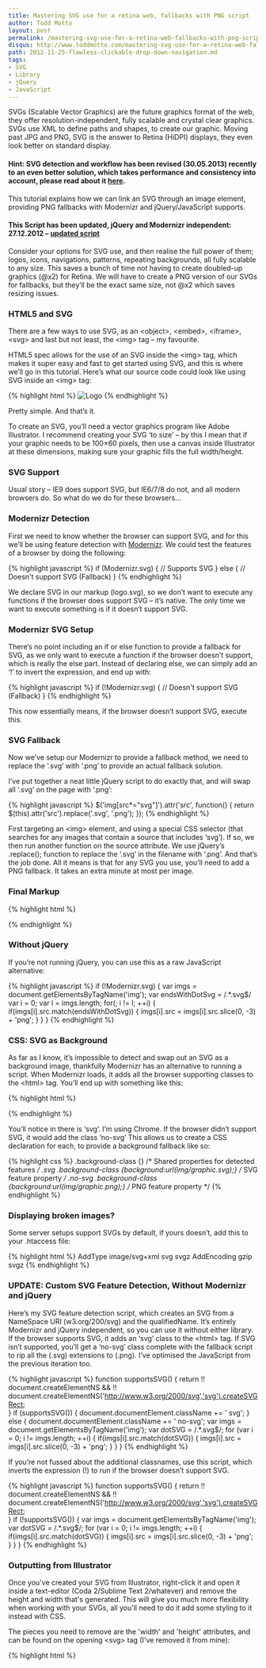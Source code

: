 ```yaml
---
title: Mastering SVG use for a retina web, fallbacks with PNG script
author: Todd Motto
layout: post
permalink: /mastering-svg-use-for-a-retina-web-fallbacks-with-png-script/
disqus: http://www.toddmotto.com/mastering-svg-use-for-a-retina-web-fallbacks-with-png-script
path: 2012-11-25-flawless-clickable-drop-down-navigation.md
tags:
- SVG
- Library
- jQuery
- JavaScript
---
```


SVGs (Scalable Vector Graphics) are the future graphics format of the web, they offer resolution-independent, fully scalable and crystal clear graphics. SVGs use XML to define paths and shapes, to create our graphic. Moving past JPG and PNG, SVG is the answer to Retina (HiDPI) displays, they even look better on standard display.

#### Hint: SVG detection and workflow has been revised (30.05.2013) recently to an even better solution, which takes performance and consistency into account, please read about it [here](//toddmotto.com/revisiting-svg-workflow-for-performance-and-progressive-development-with-transparent-data-uris/).

This tutorial explains how we can link an SVG through an image element, providing PNG fallbacks with Modernizr and jQuery/JavaScript supports.

#### This Script has been updated, jQuery and Modernizr independent: 27.12.2012 – [updated script][1]

 [1]: #update

Consider your options for SVG use, and then realise the full power of them; logos, icons, navigations, patterns, repeating backgrounds, all fully scalable to any size. This saves a bunch of time not having to create doubled-up graphics (@x2) for Retina. We will have to create a PNG version of our SVGs for fallbacks, but they’ll be the exact same size, not @x2 which saves resizing issues.

### HTML5 and SVG

There are a few ways to use SVG, as an &lt;object&gt;, &lt;embed&gt;, &lt;iframe&gt;, &lt;svg&gt; and last but not least, the &lt;img&gt; tag – my favourite.

HTML5 spec allows for the use of an SVG inside the &lt;img&gt; tag, which makes it super easy and fast to get started using SVG, and this is where we’ll go in this tutorial. Here’s what our source code could look like using SVG inside an &lt;img&gt; tag:

{% highlight html %}
<img src="logo.svg" alt="Logo">
{% endhighlight %}

Pretty simple. And that’s it.

To create an SVG, you’ll need a vector graphics program like Adobe Illustrator. I recommend creating your SVG ‘to size’ – by this I mean that if your graphic needs to be 100×60 pixels, then use a canvas inside Illustrator at these dimensions, making sure your graphic fills the full width/height.

### SVG Support

Usual story – IE9 does support SVG, but IE6/7/8 do not, and all modern browsers do. So what do we do for these browsers…

### Modernizr Detection

First we need to know whether the browser can support SVG, and for this we’ll be using feature detection with [Modernizr][2]. We could test the features of a browser by doing the following:

 [2]: /progressive-enhancement-feature-detection-with-modernizr
{% highlight javascript %}
if (Modernizr.svg) {
    // Supports SVG
} else {
    // Doesn't support SVG (Fallback)
}
{% endhighlight %}

We declare SVG in our markup (logo.svg), so we don’t want to execute any functions if the browser does support SVG – it’s native. The only time we want to execute something is if it doesn’t support SVG.

### Modernizr SVG Setup

There’s no point including an if or else function to provide a fallback for SVG, as we only want to execute a function if the browser doesn’t support, which is really the else part. Instead of declaring else, we can simply add an ‘!’ to invert the expression, and end up with:

{% highlight javascript %}
if (!Modernizr.svg) {
    // Doesn't support SVG (Fallback)
}
{% endhighlight %}

This now essentially means, if the browser doesn’t support SVG, execute this.

### SVG Fallback

Now we’ve setup our Modernizr to provide a fallback method, we need to replace the ‘.svg’ with ‘.png’ to provide an actual fallback solution.

I’ve put together a neat little jQuery script to do exactly that, and will swap all ‘.svg’ on the page with ‘.png’:

{% highlight javascript %}
$('img[src*="svg"]').attr('src', function() {
    return $(this).attr('src').replace('.svg', '.png');
});
{% endhighlight %}

First targeting an &lt;img&gt; element, and using a special CSS selector (that searches for any images that contain a source that includes ‘svg’). If so, we then run another function on the source attribute. We use jQuery’s .replace(); function to replace the ‘.svg’ in the filename with ‘.png’. And that’s the job done. All it means is that for any SVG you use, you’ll need to add a PNG fallback. It takes an extra minute at most per image.

### Final Markup

{% highlight html %}
<script src="jquery.js"></script>
<script src="modernizr.js"></script>

<script>
if(!Modernizr.svg) {
    $('img[src*="svg"]').attr('src', function() {
        return $(this).attr('src').replace('.svg', '.png');
    });
}
</script>
{% endhighlight %}

### Without jQuery

If you’re not running jQuery, you can use this as a raw JavaScript alternative:

{% highlight javascript %}
if (!Modernizr.svg) {
    var imgs = document.getElementsByTagName('img');
    var endsWithDotSvg = /.*\.svg$/
    var i = 0;
    var l = imgs.length;
    for(; i != l; ++i) {
        if(imgs[i].src.match(endsWithDotSvg)) {
            imgs[i].src = imgs[i].src.slice(0, -3) + 'png';
        }
    }
}
{% endhighlight %}

### CSS: SVG as Background

As far as I know, it’s impossible to detect and swap out an SVG as a background image, thankfully Modernizr has an alternative to running a script. When Modernizr loads, it adds all the browser supporting classes to the &lt;html&gt; tag. You’ll end up with something like this:

{% highlight html %}
<html class="js flexbox canvas canvastext webgl no-touch geolocation postmessage websqldatabase indexeddb hashchange history draganddrop websockets rgba hsla multiplebgs backgroundsize borderimage borderradius boxshadow textshadow opacity cssanimations csscolumns cssgradients cssreflections csstransforms csstransforms3d csstransitions fontface generatedcontent video audio localstorage sessionstorage webworkers applicationcache svg inlinesvg smil svgclippaths">
{% endhighlight %}

You’ll notice in there is ‘svg’. I’m using Chrome. If the browser didn’t support SVG, it would add the class ‘no-svg’ This allows us to create a CSS declaration for each, to provide a background fallback like so:

{% highlight css %}
.background-class {} /* Shared properties for detected features */
.svg .background-class {background:url(img/graphic.svg);} /* SVG feature property */
.no-svg .background-class {background:url(img/graphic.png);} /* PNG feature property */
{% endhighlight %}

### Displaying broken images?

Some server setups support SVGs by default, if yours doesn’t, add this to your .htaccess file:  

{% highlight html %}
AddType image/svg+xml svg svgz
AddEncoding gzip svgz
{% endhighlight %}

<h3 id="update">UPDATE: Custom SVG Feature Detection, Without Modernizr and jQuery</h3>

Here’s my SVG feature detection script, which creates an SVG from a NameSpace URI (w3.org/200/svg) and the qualifiedName. It’s entirely Modernizr and jQuery independent, so you can use it without either library. If the browser supports SVG, it adds an ‘svg’ class to the &lt;html&gt; tag. If SVG isn’t supported, you’ll get a ‘no-svg’ class complete with the fallback script to rip all the (.svg) extensions to (.png). I’ve optimised the JavaScript from the previous iteration too.

{% highlight javascript %}
function supportsSVG() {
  return !! document.createElementNS && !! document.createElementNS('http://www.w3.org/2000/svg','svg').createSVGRect;  
}
if (supportsSVG()) {
  document.documentElement.className += ' svg';
} else {
  document.documentElement.className += ' no-svg';
  var imgs = document.getElementsByTagName('img');
  var dotSVG = /.*\.svg$/;
  for (var i = 0; i != imgs.length; ++i) {
    if(imgs[i].src.match(dotSVG)) {
      imgs[i].src = imgs[i].src.slice(0, -3) + 'png';
    }
  }
}
{% endhighlight %}

If you’re not fussed about the additional classnames, use this script, which inverts the expression (!) to run if the browser doesn’t support SVG.

{% highlight javascript %}
function supportsSVG() {
  return !! document.createElementNS && !! document.createElementNS('http://www.w3.org/2000/svg','svg').createSVGRect;  
}
if (!supportsSVG()) {
  var imgs = document.getElementsByTagName('img');
  var dotSVG = /.*\.svg$/;
  for (var i = 0; i != imgs.length; ++i) {
    if(imgs[i].src.match(dotSVG)) {
      imgs[i].src = imgs[i].src.slice(0, -3) + 'png';
    }
  }
}
{% endhighlight %}

### Outputting from Illustrator
Once you've created your SVG from Illustrator, right-click it and open it inside a text-editor (Coda 2/Sublime Text 2/whatever) and remove the height and width that's generated. This will give you much more flexibility when working with your SVGs, all you'll need to do it add some styling to it instead with CSS.

The pieces you need to remove are the 'width' and 'height' attributes, and can be found on the opening &lt;svg&gt; tag (I've removed it from mine):

{% highlight html %}
<svg version="1.1" id="Layer_1" xmlns="http://www.w3.org/2000/svg" xmlns:xlink="http://www.w3.org/1999/xlink" x="0px" y="0px" viewBox="0 0 136 61" enable-background="new 0 0 136 61" xml:space="preserve">
{% endhighlight %}
